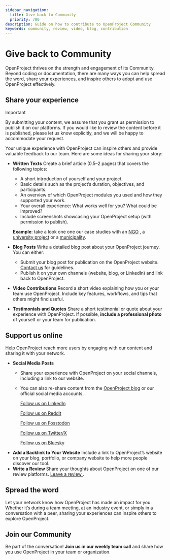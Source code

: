 ```yaml
---
sidebar_navigation:
  title: Give back to Community
  priority: 700
description: Guide on how to contribute to OpenProject Community
keywords: community, review, video, blog, contribution
---
```


# Give back to Community

OpenProject thrives on the strength and engagement of its Community. Beyond coding or documentation, there are many ways you can help spread the word, share your experiences, and inspire others to adopt and use OpenProject effectively. 

## Share your experience

> [!IMPORTANT] 
> By submitting your content, we assume that you grant us permission to publish it on our platforms. If you would like to review the content before it is published, please let us know explicitly, and we will be happy to accommodate your request.

Your unique experience with OpenProject can inspire others and provide valuable feedback to our team. Here are some ideas for sharing your story:

- **Written Texts**
  Create a brief article (0.5–2 pages) that covers the following topics:

  - A short introduction of yourself and your project.
  - Basic details such as the project’s duration, objectives, and participants.
  - An overview of which OpenProject modules you used and how they supported your work.
  - Your overall experience: What works well for you? What could be improved?
  - Include screenshots showcasing your OpenProject setup (with permission to publish).

  **Example**: take a look one one our case studies with an [NGO](https://www.openproject.org/project-management-ngos-foundations/case-study-open-source-initiative-osi/) , a [university project](https://www.openproject.org/project-management-universities-research/case-study-rewrite/) or a [municipality](https://www.openproject.org/project-management-public-sector/case-study-city-ravensburg/).

- **Blog Posts**
  Write a detailed blog post about your OpenProject journey. You can either:

  - Submit your blog post for publication on the OpenProject website. [Contact us](https://www.openproject.org/contact/) for guidelines.
  - Publish it on your own channels (website, blog, or LinkedIn) and link back to OpenProject.

- **Video Contributions**
  Record a short video explaining how you or your team use OpenProject. Include key features, workflows, and tips that others might find useful.

- **Testimonials and Quotes**
  Share a short testimonial or quote about your experience with OpenProject. If possible, **include a professional photo** of yourself or your team for publication.

## Support us online

Help OpenProject reach more users by engaging with our content and sharing it with your network.

- **Social Media Posts**
  - Share your experience with OpenProject on your social channels, including a link to our website. 
  - You can also re-share content from the [OpenProject blog](https://www.openproject.org/blog/) or our official social media accounts.
  
      [Follow us on LinkedIn](https://www.linkedin.com/company/openproject-gmbh)
  
      [Follow us on Reddit](https://www.reddit.com/r/openproject)
  
      [Follow us on Fosstodon](https://fosstodon.org/@openproject)
  
      [Follow us on Twitter/X](https://twitter.com/openproject)
  
      [Follow us on Bluesky](https://bsky.app/profile/openproject.bsky.social)
- **Add a Backlink to Your Website**
  Include a link to OpenProject’s website on your blog, portfolio, or company website to help more people discover our tool.
- **Write a Review**
  Share your thoughts about OpenProject on one of our review platforms. [Leave a review ](https://www.openproject.org/reviews/).

## Spread the word

Let your network know how OpenProject has made an impact for you. Whether it’s during a team meeting, at an industry event, or simply in a conversation with a peer, sharing your experiences can inspire others to explore OpenProject.

## Join our Community

Be part of the conversation! **Join us in our weekly team call** and share how you use OpenProject in your team or organization. 

